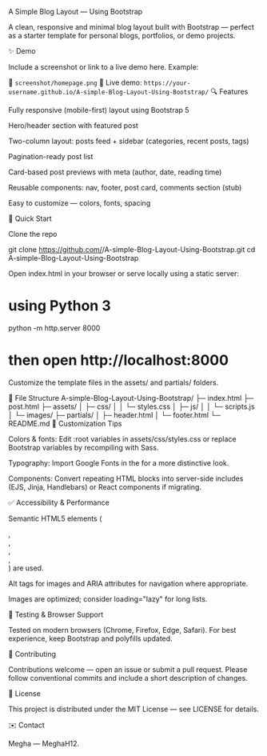 A Simple Blog Layout — Using Bootstrap

A clean, responsive and minimal blog layout built with Bootstrap — perfect as a starter template for personal blogs, portfolios, or demo projects.

✨ Demo

Include a screenshot or link to a live demo here. Example:

📸 `screenshot/homepage.png`
🔗 Live demo: `https://your-username.github.io/A-simple-Blog-Layout-Using-Bootstrap/`
🔍 Features

Fully responsive (mobile-first) layout using Bootstrap 5

Hero/header section with featured post

Two-column layout: posts feed + sidebar (categories, recent posts, tags)

Pagination-ready post list

Card-based post previews with meta (author, date, reading time)

Reusable components: nav, footer, post card, comments section (stub)

Easy to customize — colors, fonts, spacing

🚀 Quick Start

Clone the repo

git clone https://github.com/<your-username>/A-simple-Blog-Layout-Using-Bootstrap.git
cd A-simple-Blog-Layout-Using-Bootstrap

Open index.html in your browser or serve locally using a static server:

# using Python 3
python -m http.server 8000
# then open http://localhost:8000

Customize the template files in the assets/ and partials/ folders.

🧩 File Structure
A-simple-Blog-Layout-Using-Bootstrap/
├─ index.html
├─ post.html
├─ assets/
│  ├─ css/
│  │  └─ styles.css
│  ├─ js/
│  │  └─ scripts.js
│  └─ images/
├─ partials/
│  ├─ header.html
│  └─ footer.html
└─ README.md
🎨 Customization Tips

Colors & fonts: Edit :root variables in assets/css/styles.css or replace Bootstrap variables by recompiling with Sass.

Typography: Import Google Fonts in the <head> for a more distinctive look.

Components: Convert repeating HTML blocks into server-side includes (EJS, Jinja, Handlebars) or React components if migrating.

✅ Accessibility & Performance

Semantic HTML5 elements (<main>, <article>, <nav>, <aside>, <footer>) are used.

Alt tags for images and ARIA attributes for navigation where appropriate.

Images are optimized; consider loading="lazy" for long lists.

🧪 Testing & Browser Support

Tested on modern browsers (Chrome, Firefox, Edge, Safari). For best experience, keep Bootstrap and polyfills updated.

🤝 Contributing

Contributions welcome — open an issue or submit a pull request. Please follow conventional commits and include a short description of changes.

📜 License

This project is distributed under the MIT License — see LICENSE for details.

✉️ Contact

Megha — MeghaH12.


